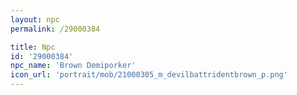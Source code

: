```yaml
---
layout: npc
permalink: /29000384

title: Npc
id: '29000384'
npc_name: 'Brown Demiporker'
icon_url: 'portrait/mob/21000305_m_devilbattridentbrown_p.png'
---
```

